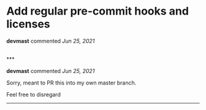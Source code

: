 # Add regular pre-commit hooks and licenses

**devmast** commented *Jun 25, 2021*


<br />
***


**devmast** commented *Jun 25, 2021*

Sorry, meant to PR this into my own master branch. 

Feel free to disregard
***

